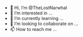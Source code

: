 - 👋 Hi, I’m @TheLostNarwhal
- 👀 I’m interested in ...
- 🌱 I’m currently learning ...
- 💞️ I’m looking to collaborate on ...
- 📫 How to reach me ...

<!---
TheLostNarwhal/TheLostNarwhal is a ✨ special ✨ repository because its `README.md` (this file) appears on your GitHub profile.
You can click the Preview link to take a look at your changes.
--->
